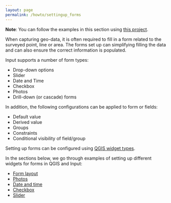 ```yaml
---
layout: page
permalink: /howto/settingup_forms
---
```


**Note**: You can follow the examples in this section using [this project](https://public.cloudmergin.com/projects/documentation/form_setup/tree).

When capturing geo-data, it is often required to fill in a form related to the surveyed point, line or area. The forms set up can simplifying filling the data and can also ensure the correct information is populated.

Input supports a number of form types:
- Drop-down options
- Slider
- Date and Time
- Checkbox
- Photos
- Drill-down (or cascade) forms

In addition, the following configurations can be applied to form or fields:
- Default value
- Derived value
- Groups
- Constraints
- Conditional visibility of field/group

Setting up forms can be configured using [QGIS widget types](https://docs.qgis.org/3.16/en/docs/user_manual/working_with_vector/vector_properties.html#edit-widgets).

In the sections below, we go through examples of setting up different widgets for forms in QGIS and Input:

- [Form layout](/howto/settingup_forms_layout)
- [Photos](/howto/settingup_forms_photos)
- [Date and time](/howto/settingup_forms_datetime)
- [Checkbox](/howto/settingup_forms_checkbox)
- [Slider](/howto/settingup_forms_slider)
